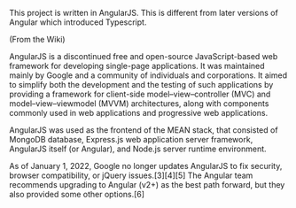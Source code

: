 This project is written in AngularJS. 
This is different from later versions of Angular which introduced Typescript.

(From the Wiki)

AngularJS is a discontinued free and open-source JavaScript-based web framework for developing single-page applications. It was maintained mainly by Google and a community of individuals and corporations. It aimed to simplify both the development and the testing of such applications by providing a framework for client-side model–view–controller (MVC) and model–view–viewmodel (MVVM) architectures, along with components commonly used in web applications and progressive web applications.

AngularJS was used as the frontend of the MEAN stack, that consisted of MongoDB database, Express.js web application server framework, AngularJS itself (or Angular), and Node.js server runtime environment.

As of January 1, 2022, Google no longer updates AngularJS to fix security, browser compatibility, or jQuery issues.[3][4][5] The Angular team recommends upgrading to Angular (v2+) as the best path forward, but they also provided some other options.[6]
